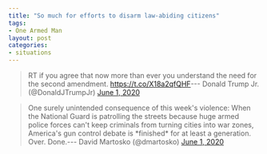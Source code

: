 ```yaml
---
title: "So much for efforts to disarm law-abiding citizens"
tags:
- One Armed Man
layout: post
categories:
- situations
---
```


> RT if you agree that now more than ever you understand the need for the second amendment. <https://t.co/X18a2qfQHF>--- Donald Trump Jr. (@DonaldJTrumpJr) [June 1, 2020](https://twitter.com/DonaldJTrumpJr/status/1267443005734236160)

> One surely unintended consequence of this week's violence: When the National Guard is patrolling the streets because huge armed police forces can't keep criminals from turning cities into war zones, America's gun control debate is \*finished\* for at least a generation. Over. Done.--- David Martosko (@dmartosko) [June 1, 2020](https://twitter.com/dmartosko/status/1267295764092461056)